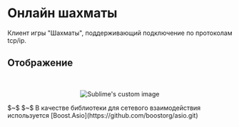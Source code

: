 # Онлайн шахматы
Клиент игры "Шахматы", поддерживающий подключение по протоколам tcp/ip.
## Отображение
$~$
$~$
<p align="center">
  <img src="https://github.com/user-attachments/assets/7bf75024-e883-43ce-937e-99ab8fc3d122" alt="Sublime's custom image"/>
</p>
$~$
$~$
В качестве библиотеки для сетевого взаимодействия используется [Boost.Asio](https://github.com/boostorg/asio.git)
